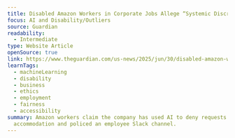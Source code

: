 ```yaml
---
title: Disabled Amazon Workers in Corporate Jobs Allege “Systemic Discrimination”
focus: AI and Disability/Outliers
source: Guardian
readability:
  - Intermediate
type: Website Article
openSource: true
link: https://www.theguardian.com/us-news/2025/jun/30/disabled-amazon-workers-discrimination
learnTags:
  - machineLearning
  - disability
  - business
  - ethics
  - employment
  - fairness
  - accessibility
summary: Amazon workers claim the company has used AI to deny requests for
  accommodation and policed an employee Slack channel.
---
```

